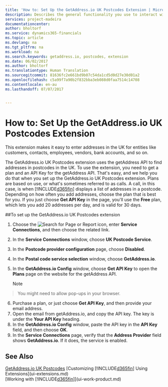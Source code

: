 ```yaml
---
title: 'How to: Set Up the GetAddress.io UK Postcodes Extension | Microsoft Docs'
description: Describes the general functionality you use to interact with data in Financials, such as entering values, sorting data, and changing views.
services: project-madeira
documentationcenter: 
author: bholtorf
ms.service: dynamics365-financials
ms.topic: article
ms.devlang: na
ms.tgt_pltfrm: na
ms.workload: na
ms.search.keywords: getaddress.io, postcodes, extension
ms.date: 06/02/2017
ms.author: bholtorf
ms.translationtype: Human Translation
ms.sourcegitcommit: 81636fc2e661bd9b07c54da1cd5d0d27e30d01a2
ms.openlocfilehash: c5a99f7a90b2f832bba3eb088d0faa7514c14708
ms.contentlocale: en-au
ms.lasthandoff: 07/07/2017


---
```

# <a name="how-to-set-up-the-getaddressio-uk-postcodes-extension"></a>How to: Set Up the GetAddress.io UK Postcodes Extension
This extension makes it easy to enter addresses in the UK for entities like customers, contacts, employees, vendors, bank accounts, and so on. 

The GetAddress.io UK Postcodes extension uses the getAddress API to find addresses in postcodes in the UK. To use the extension, you need to get a plan and an API Key for the getAddress API. That's easy, and we help you do that when you set up the GetAddress.io UK Postcodes extension. Plans are based on use, or what's sometimes referred to as calls. A call, in this case, is when [!INCLUDE[d365fin](includes/d365fin_md.md)] displays a list of addresses in a postcode. Depending on how often you add addresses, choose the plan that is best for you. If you just choose **Get API Key** in the page, you'll use the **Free** plan, which lets you add 20 addresses per day, and is valid for 30 days. 

##<a name="to-set-up-the-getaddressio-uk-postcodes-extension"></a>To set up the GetAddress.io UK Postcodes extension 
1. Choose the ![Search for Page or Report](media/ui-search/search_small.png "Search for Page or Report icon") icon, enter **Service Connections**, and then choose the related link.  
2. In the **Service Connections** window, choose **UK Postcode Service**.
3. In the **Postcode provider configuration** page, choose **Disabled**.
4. In the **Postal code service selection** window, choose **GetAddress.io**.
5. In the **GetAddress.io Config** window, choose **Get API Key** to open the **Plans** page on the website for the getAddress API.  

    > [!NOTE]  
>   You might need to allow pop-ups in your browser.
6. Purchase a plan, or just choose **Get API Key**, and then provide your email address.
7. Open the email from getAddress.io, and copy the API key. The key is under the **Your API Key** heading.
8. In the **GetAddress.io Config** window, paste the API key in the **API Key** field, and then choose **OK**.
9. In the **Service Connections** page, verify that the **Address Provider** field shows **GetAddress.io**. If it does, the service is enabled.

## <a name="see-also"></a>See Also
[GetAddress.io UK Postcodes](ui-extensions-getaddressio.md)
[Customizing [!INCLUDE[d365fin](includes/d365fin_md.md)] Using Extensions](ui-extensions.md)  
[Working with [!INCLUDE[d365fin](includes/d365fin_md.md)]](ui-work-product.md)
